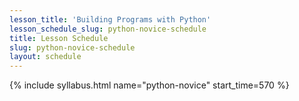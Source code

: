 ```yaml
---
lesson_title: 'Building Programs with Python'
lesson_schedule_slug: python-novice-schedule
title: Lesson Schedule
slug: python-novice-schedule
layout: schedule
---
```

{% include syllabus.html  name="python-novice" start_time=570 %}